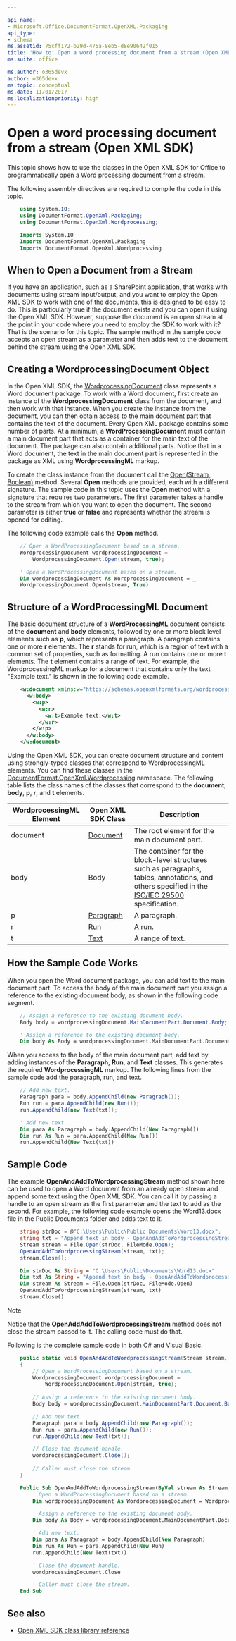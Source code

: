 ```yaml
---

api_name:
- Microsoft.Office.DocumentFormat.OpenXML.Packaging
api_type:
- schema
ms.assetid: 75cff172-b29d-475a-8eb5-d8e90642f015
title: 'How to: Open a word processing document from a stream (Open XML SDK)'
ms.suite: office

ms.author: o365devx
author: o365devx
ms.topic: conceptual
ms.date: 11/01/2017
ms.localizationpriority: high
---
```

# Open a word processing document from a stream (Open XML SDK)

This topic shows how to use the classes in the Open XML SDK for
Office to programmatically open a Word processing document from a
stream.

The following assembly directives are required to compile the code in
this topic.

```csharp
    using System.IO;
    using DocumentFormat.OpenXml.Packaging;
    using DocumentFormat.OpenXml.Wordprocessing;
```

```vb
    Imports System.IO
    Imports DocumentFormat.OpenXml.Packaging
    Imports DocumentFormat.OpenXml.Wordprocessing
```

## When to Open a Document from a Stream

If you have an application, such as a SharePoint application, that works
with documents using stream input/output, and you want to employ the
Open XML SDK to work with one of the documents, this is designed to
be easy to do. This is particularly true if the document exists and you
can open it using the Open XML SDK. However, suppose the document is
an open stream at the point in your code where you need to employ the
SDK to work with it? That is the scenario for this topic. The sample
method in the sample code accepts an open stream as a parameter and then
adds text to the document behind the stream using the Open XML SDK.


## Creating a WordprocessingDocument Object

In the Open XML SDK, the [WordprocessingDocument](https://msdn.microsoft.com/library/office/documentformat.openxml.packaging.wordprocessingdocument.aspx) class represents a
Word document package. To work with a Word document, first create an
instance of the **WordprocessingDocument**
class from the document, and then work with that instance. When you
create the instance from the document, you can then obtain access to the
main document part that contains the text of the document. Every Open
XML package contains some number of parts. At a minimum, a **WordProcessingDocument** must contain a main
document part that acts as a container for the main text of the
document. The package can also contain additional parts. Notice that in
a Word document, the text in the main document part is represented in
the package as XML using **WordprocessingML**
markup.

To create the class instance from the document call the [Open(Stream, Boolean)](https://msdn.microsoft.com/library/office/documentformat.openxml.packaging.wordprocessingdocument.aspx) method. Several **Open** methods are provided, each with a different
signature. The sample code in this topic uses the **Open** method with a signature that requires two
parameters. The first parameter takes a handle to the stream from which
you want to open the document. The second parameter is either **true** or **false** and
represents whether the stream is opened for editing.

The following code example calls the **Open**
method.

```csharp
    // Open a WordProcessingDocument based on a stream.
    WordprocessingDocument wordprocessingDocument = 
        WordprocessingDocument.Open(stream, true);
```

```vb
    ' Open a WordProcessingDocument based on a stream.
    Dim wordprocessingDocument As WordprocessingDocument = _
    WordprocessingDocument.Open(stream, True)
```

## Structure of a WordProcessingML Document

The basic document structure of a **WordProcessingML** document consists of the **document** and **body**
elements, followed by one or more block level elements such as **p**, which represents a paragraph. A paragraph
contains one or more **r** elements. The **r** stands for run, which is a region of text with
a common set of properties, such as formatting. A run contains one or
more **t** elements. The **t** element contains a range of text. For example,
the WordprocessingML markup for a document that contains only the text
"Example text." is shown in the following code example.

```xml
    <w:document xmlns:w="https://schemas.openxmlformats.org/wordprocessingml/2006/main">
      <w:body>
        <w:p>
          <w:r>
            <w:t>Example text.</w:t>
          </w:r>
        </w:p>
      </w:body>
    </w:document>
```

Using the Open XML SDK, you can create document structure and
content using strongly-typed classes that correspond to WordprocessingML
elements. You can find these classes in the [DocumentFormat.OpenXml.Wordprocessing](https://msdn.microsoft.com/library/office/documentformat.openxml.wordprocessing.aspx)
namespace. The following table lists the class names of the classes that
correspond to the **document**, **body**, **p**, **r**, and **t** elements.

| WordprocessingML Element | Open XML SDK Class | Description |
|---|---|---|
| document | [Document](https://msdn.microsoft.com/library/office/documentformat.openxml.wordprocessing.document.aspx) | The root element for the main document part. |
| body |Body |The container for the block-level structures such as paragraphs, tables, annotations, and others specified in the [ISO/IEC 29500](https://www.iso.org/standard/71691.html) specification. |
| p | [Paragraph](https://msdn.microsoft.com/library/office/documentformat.openxml.wordprocessing.body.aspx) | A paragraph. |
| r | [Run](https://msdn.microsoft.com/library/office/documentformat.openxml.wordprocessing.paragraph.aspx) | A run. |
| t | [Text](https://msdn.microsoft.com/library/office/documentformat.openxml.wordprocessing.text.aspx) | A range of text. |


## How the Sample Code Works

When you open the Word document package, you can add text to the main
document part. To access the body of the main document part you assign a
reference to the existing document body, as shown in the following code
segment.

```csharp
    // Assign a reference to the existing document body.
    Body body = wordprocessingDocument.MainDocumentPart.Document.Body;
```

```vb
    ' Assign a reference to the existing document body.
    Dim body As Body = wordprocessingDocument.MainDocumentPart.Document.Body
```

When you access to the body of the main document part, add text by
adding instances of the **Paragraph**, **Run**, and **Text**
classes. This generates the required **WordprocessingML** markup. The following lines from
the sample code add the paragraph, run, and text.

```csharp
    // Add new text.
    Paragraph para = body.AppendChild(new Paragraph());
    Run run = para.AppendChild(new Run());
    run.AppendChild(new Text(txt));
```

```vb
    ' Add new text.
    Dim para As Paragraph = body.AppendChild(New Paragraph())
    Dim run As Run = para.AppendChild(New Run())
    run.AppendChild(New Text(txt))
```

## Sample Code

The example **OpenAndAddToWordprocessingStream** method shown
here can be used to open a Word document from an already open stream and
append some text using the Open XML SDK. You can call it by passing a
handle to an open stream as the first parameter and the text to add as
the second. For example, the following code example opens the
Word13.docx file in the Public Documents folder and adds text to it.

```csharp
    string strDoc = @"C:\Users\Public\Public Documents\Word13.docx";
    string txt = "Append text in body - OpenAndAddToWordprocessingStream";
    Stream stream = File.Open(strDoc, FileMode.Open);
    OpenAndAddToWordprocessingStream(stream, txt);
    stream.Close();
```

```vb
    Dim strDoc As String = "C:\Users\Public\Documents\Word13.docx"
    Dim txt As String = "Append text in body - OpenAndAddToWordprocessingStream"
    Dim stream As Stream = File.Open(strDoc, FileMode.Open)
    OpenAndAddToWordprocessingStream(stream, txt)
    stream.Close()
```

> [!NOTE]
> Notice that the **OpenAddAddToWordprocessingStream** method does not close the stream passed to it. The calling code must do that.

Following is the complete sample code in both C\# and Visual Basic.

```csharp
    public static void OpenAndAddToWordprocessingStream(Stream stream, string txt)
    {
        // Open a WordProcessingDocument based on a stream.
        WordprocessingDocument wordprocessingDocument = 
            WordprocessingDocument.Open(stream, true);
        
        // Assign a reference to the existing document body.
        Body body = wordprocessingDocument.MainDocumentPart.Document.Body;

        // Add new text.
        Paragraph para = body.AppendChild(new Paragraph());
        Run run = para.AppendChild(new Run());
        run.AppendChild(new Text(txt));

        // Close the document handle.
        wordprocessingDocument.Close();
        
        // Caller must close the stream.
    }
```

```vb
    Public Sub OpenAndAddToWordprocessingStream(ByVal stream As Stream, ByVal txt As String)
        ' Open a WordProcessingDocument based on a stream.
        Dim wordprocessingDocument As WordprocessingDocument = WordprocessingDocument.Open(stream, true)

        ' Assign a reference to the existing document body.
        Dim body As Body = wordprocessingDocument.MainDocumentPart.Document.Body

        ' Add new text.
        Dim para As Paragraph = body.AppendChild(New Paragraph)
        Dim run As Run = para.AppendChild(New Run)
        run.AppendChild(New Text(txt))

        ' Close the document handle.
        wordprocessingDocument.Close

        ' Caller must close the stream.
    End Sub
```

## See also



- [Open XML SDK class library reference](/office/open-xml/open-xml-sdk)
